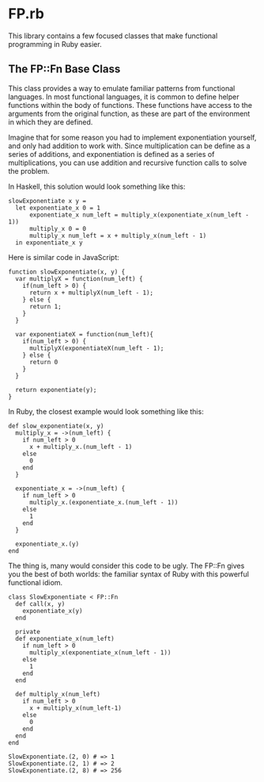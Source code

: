 # FP.rb

This library contains a few focused classes that make functional programming in Ruby easier.

## The FP::Fn Base Class

This class provides a way to emulate familiar patterns from functional languages. In most functional
languages,
it is common to define helper functions within the body of functions. These functions have access to
the arguments from the original function, as these are part of the environment in which they are defined.

Imagine that for some reason you had to implement exponentiation yourself, and only had addition to work with.
Since multiplication can be define as a series of additions, and exponentiation is defined as a series of
multiplications, you can use addition and recursive function calls to solve the problem.


In Haskell, this solution would look something like this:

    slowExponentiate x y =
      let exponentiate_x 0 = 1
          exponentiate_x num_left = multiply_x(exponentiate_x(num_left - 1))
          multiply_x 0 = 0
          multiply_x num_left = x + multiply_x(num_left - 1)
      in exponentiate_x y

Here is similar code in JavaScript:

    function slowExponentiate(x, y) {
      var multiplyX = function(num_left) {
        if(num_left > 0) {
          return x + multiplyX(num_left - 1);
        } else {
          return 1;
        }
      }

      var exponentiateX = function(num_left){
        if(num_left > 0) {
          multiplyX(exponentiateX(num_left - 1);
        } else {
          return 0
        }
      }

      return exponentiate(y);
    }

In Ruby, the closest example would look something like this:

    def slow_exponentiate(x, y)
      multiply_x = ->(num_left) {
        if num_left > 0
          x + multiply_x.(num_left - 1)
        else
          0
        end
      }

      exponentiate_x = ->(num_left) {
        if num_left > 0
          multiply_x.(exponentiate_x.(num_left - 1))
        else
          1
        end
      }

      exponentiate_x.(y)
    end


The thing is, many would consider this code to be ugly.
The FP::Fn gives you the best of both worlds: the familiar syntax of
Ruby with this powerful functional idiom.

    class SlowExponentiate < FP::Fn
      def call(x, y)
        exponentiate_x(y)
      end

      private
      def exponentiate_x(num_left)
        if num_left > 0
          multiply_x(exponentiate_x(num_left - 1))
        else
          1
        end
      end

      def multiply_x(num_left)
        if num_left > 0
          x + multiply_x(num_left-1)
        else
          0
        end
      end
    end

    SlowExponentiate.(2, 0) # => 1
    SlowExponentiate.(2, 1) # => 2
    SlowExponentiate.(2, 8) # => 256
